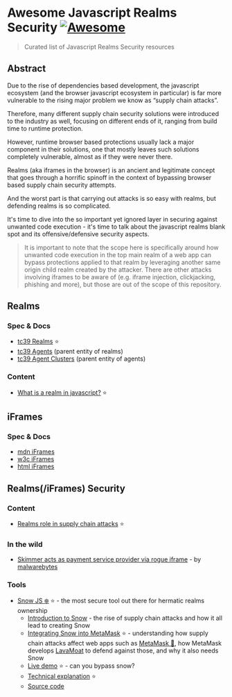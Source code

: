 # Awesome Javascript Realms Security [![Awesome](https://cdn.rawgit.com/sindresorhus/awesome/d7305f38d29fed78fa85652e3a63e154dd8e8829/media/badge.svg)]()

> Curated list of Javascript Realms Security resources

## Abstract

Due to the rise of dependencies based development, the javascript ecosystem (and the browser javascript ecosystem in particular) is far more vulnerable to the rising major problem we know as “supply chain attacks”.

Therefore, many different supply chain security solutions were introduced to the industry as well, focusing on different ends of it, ranging from build time to runtime protection.

However, runtime browser based protections usually lack a major component in their solutions, one that mostly leaves such solutions completely vulnerable, almost as if they were never there.

Realms (aka iframes in the browser) is an ancient and legitimate concept that goes through a horrific spinoff in the context of bypassing browser based supply chain security attempts.

And the worst part is that carrying out attacks is so easy with realms, but defending realms is so complicated.

It's time to dive into the so important yet ignored layer in securing against unwanted code execution - it's time to talk about the javascript realms blank spot and its offensive/defensive security aspects.

> It is important to note that the scope here is specifically around how unwanted code execution in the top main realm of a web app can bypass protections applied to that realm by leveraging another same origin child realm created by the attacker. There are other attacks involving iframes to be aware of (e.g. iframe injection, clickjacking, phishing and more), but those are out of the scope of this repository.

## Realms

### Spec & Docs

* [tc39 Realms](https://tc39.es/ecma262/#sec-code-realms) ⭐️
 * [tc39 Agents](https://tc39.es/ecma262/#sec-agents) (parent entity of realms)
 * [tc39 Agent Clusters](https://tc39.es/ecma262/#sec-agent-clusters) (parent entity of agents)

### Content

* [What is a realm in javascript?](https://weizman.github.io/page-what-is-a-realm-in-js/) ⭐️

## iFrames

### Spec & Docs

* [mdn iFrames](https://developer.mozilla.org/en-US/docs/Web/HTML/Element/iframe)
* [w3c iFrames](https://www.w3.org/TR/2011/WD-html5-20110525/the-iframe-element.html#the-iframe-element)
* [html iFrames](https://html.spec.whatwg.org/multipage/iframe-embed-object.html#the-iframe-element)

## Realms(/iFrames) Security

### Content

* [Realms role in supply chain attacks](https://twitter.com/WeizmanGal/status/1576942106156810240) ⭐️

### In the wild

* [Skimmer acts as payment service provider via rogue iframe](https://www.malwarebytes.com/blog/news/2019/05/skimmer-acts-as-payment-service-provider-via-rogue-iframe) - by [malwarebytes](https://malwarebytes.com)

### Tools

* [Snow JS ❄️](https://github.com/lavamoat/snow) ⭐️ - the most secure tool out there for hermatic realms ownership 
  * [Introduction to Snow](https://github.com/lavamoat/snow/wiki/Introducing-Snow) - the rise of supply chain attacks and how it all lead to creating Snow
  * [Integrating Snow into MetaMask](https://weizman.github.io/page-snow-into-metamask/) ⭐️ - understanding how supply chain attacks affect web apps such as [MetaMask 🦊](https://github.com/metamask), how MetaMask develops [LavaMoat](https://github.com/lavamoat) to defend against those, and why it also needs Snow 
  * [Live demo](https://lavamoat.github.io/snow/demo/) ⭐️ - can you bypass snow? 
  * [Technical explanation](https://github.com/lavamoat/snow/wiki/Introducing-Snow#why-snow-solves-a-non-trivial-problem) ⭐️
  * [Source code](https://github.com/lavamoat/snow)
